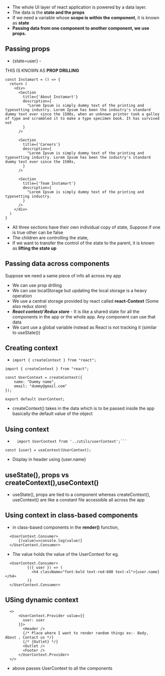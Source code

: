 - The whole UI layer of react application is powered by a data layer.
- The data is the **state and the props**
- If we need a variable whose **scope is within the component**, it is known as **state**
- **Passing data from one component to another component, we use props.**

## Passing props
- <AppLayout/>
    {state=user}
        <Body user={user} />
          - <RestaurantCard user={user}/>

THIS IS KNOWN AS **PROP DRILLING**

```
const Instamart = () => {
  return (
    <div>
      <Section
        title={'About Instamart'}
        description={
          "Lorem Ipsum is simply dummy text of the printing and typesetting industry. Lorem Ipsum has been the industry's standard dummy text ever since the 1500s, when an unknown printer took a galley of type and scrambled it to make a type specimen book. It has survived not
        }
      />

      <Section
        title={'Careers'}
        description={
          "Lorem Ipsum is simply dummy text of the printing and typesetting industry. Lorem Ipsum has been the industry's standard dummy text ever since the 1500s, 
        }
      />

      <Section
        title={'Team Instamart'}
        description={
          "Lorem Ipsum is simply dummy text of the printing and typesetting industry. 
        }
      />
    </div>
  )
}
```
- All three sections have their own individual copy of state,
Suppose if one is true other can be false
- The children are controlling the state,
- If we want to transfer the control of the state to the parent, it is known as **lifting the state up**

## Passing data across components
Suppose we need a same piece of info all across my app
- We can use prop drilling
- We can use localStorage but updating the local storage is a heavy operation
- We use a central storage provided by react called **react-Context**
(Some also redux store)
- ***React context/ Redux store*** - It is like a shared state for all the components in the app or the whole app. Any component can use that data
- We cant use a global variable instead as React is not tracking it (similar to useState())

## Creating context
- ```import { createContext } from "react";```
```
import { createContext } from "react";

const UserContext = createContext({
    name: "Dummy name",
    email: "dummy@gmail.com"
});

export default UserContext;
```

- createContext() takes in the data which is to be passed inside the app basically the default value of the object

## Using context
- ```import { useContext } from "react";
    import UserContext from '../utils/userContext';```

```
const {user} = useContext(UserContext);
```
- Display in header using {user.name}

## useState(), props vs createContext(),useContext()
- useState(), props are tied to a component
whereas createContext(), useContext() are like a constant file accessible all across the app

## Using context in class-based components
- in class-based components in the **render()** function,
```
  <UserContext.Consumer>
      {(value)=>console.log(value)}
  </UserContext.Consumer>
```
- The value holds the value of the UserContext
for eg.
```
  <UserContext.Consumer>
          {({ user }) => (
            <h4 className="font-bold text-red-600 text-xl">{user.name}</h4>
          )}
  </UserContext.Consumer>
```

## USing dynamic context
```
  <>
      <UserContext.Provider value={{
        user: user
      }}>
        <Header />
        {/* Place where I want to render random things ex:- Body, About , Contact us */}
        {/* {Outlet} */}
        <Outlet />
        <Footer />
      </UserContext.Provider>
  </>
```

- above passes UserContext to all the components
